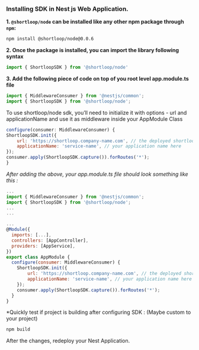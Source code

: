 ### Installing SDK in **Nest js**  Web Application.

**1. `@shortloop/node` can be installed like any other npm package through `npm`:**

```bash
npm install @shortloop/node@0.0.6
```

**2. Once the package is installed, you can import the library following syntax**

```js
import { ShortloopSDK } from '@shortloop/node'
```

**3. Add the following piece of code on top of you root level app.module.ts file**
```js
import { MiddlewareConsumer } from '@nestjs/common';
import { ShortloopSDK } from '@shortloop/node';
```

To use shortloop/node sdk, you’ll need to initialize it with options - url and applicationName and use it as middleware inside your AppModule Class 
```js
configure(consumer: MiddlewareConsumer) {
ShortloopSDK.init({
    url: 'https://shortloop.company-name.com', // the deployed shortloop url here.
    applicationName: 'service-name', // your application name here
});
consumer.apply(ShortloopSDK.capture()).forRoutes('*');
}
```
*After adding the above, your app.module.ts file should look something like this :*

```js
... 
import { MiddlewareConsumer } from '@nestjs/common';
import { ShortloopSDK } from '@shortloop/node';
...
...

...
@Module({
  imports: [...],
  controllers: [AppController],
  providers: [AppService],
})
export class AppModule {
  configure(consumer: MiddlewareConsumer) {
    ShortloopSDK.init({
        url: 'https://shortloop.company-name.com', // the deployed shortloop url here.
        applicationName: 'service-name', // your application name here
    });
    consumer.apply(ShortloopSDK.capture()).forRoutes('*');
  }
}

```
*Quickly test if project is building after configuring SDK :  (Maybe custom to your project)
```bash
npm build
```

After the changes, redeploy your Nest Application.
